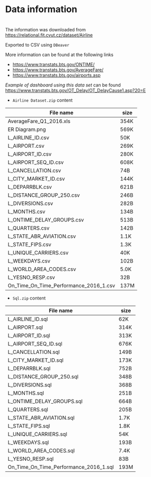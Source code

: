 # Data information
#
The information was downloaded from https://relational.fit.cvut.cz/dataset/Airline

Exported to CSV using `DBeaver`

More information can be found at the following links

* https://www.transtats.bts.gov/ONTIME/ 
* https://www.transtats.bts.gov/AverageFare/
* https://www.transtats.bts.gov/airports.asp

_Example of dashboard using this data set_ can be found https://www.transtats.bts.gov/OT_Delay/OT_DelayCause1.asp?20=E

* `Airline Dataset.zip` content

|File name | size|
|----------|-----|
| AverageFare_Q1_2016.xls | 354K |
| ER Diagram.png | 569K |
| L_AIRLINE_ID.csv | 50K |
| L_AIRPORT.csv | 269K |
| L_AIRPORT_ID.csv | 280K |
| L_AIRPORT_SEQ_ID.csv | 608K |
| L_CANCELLATION.csv | 74B |
| L_CITY_MARKET_ID.csv | 144K |
| L_DEPARRBLK.csv | 621B |
| L_DISTANCE_GROUP_250.csv | 246B |
| L_DIVERSIONS.csv | 282B |
| L_MONTHS.csv | 134B |
| L_ONTIME_DELAY_GROUPS.csv | 513B |
| L_QUARTERS.csv | 142B |
| L_STATE_ABR_AVIATION.csv | 1.1K |
| L_STATE_FIPS.csv | 1.3K |
| L_UNIQUE_CARRIERS.csv | 40K |
| L_WEEKDAYS.csv | 102B |
| L_WORLD_AREA_CODES.csv | 5.0K |
| L_YESNO_RESP.csv | 32B |
| On_Time_On_Time_Performance_2016_1.csv | 137M |


* `Sql.zip` content

|File name | size|
|----------|-----|
| L_AIRLINE_ID.sql | 62K |
| L_AIRPORT.sql | 314K |
| L_AIRPORT_ID.sql | 313K |
| L_AIRPORT_SEQ_ID.sql | 676K |
| L_CANCELLATION.sql | 149B |
| L_CITY_MARKET_ID.sql | 173K |
| L_DEPARRBLK.sql | 752B |
| L_DISTANCE_GROUP_250.sql | 348B |
| L_DIVERSIONS.sql | 368B |
| L_MONTHS.sql | 251B |
| L_ONTIME_DELAY_GROUPS.sql | 664B |
| L_QUARTERS.sql | 205B |
| L_STATE_ABR_AVIATION.sql | 1.7K |
| L_STATE_FIPS.sql | 1.8K |
| L_UNIQUE_CARRIERS.sql | 54K |
| L_WEEKDAYS.sql | 193B |
| L_WORLD_AREA_CODES.sql | 7.4K |
| L_YESNO_RESP.sql | 83B |
| On_Time_On_Time_Performance_2016_1.sql | 193M |
